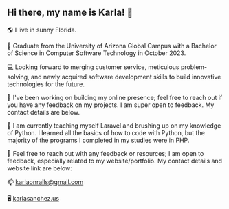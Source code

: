  ## Hi there, my name is **Karla**! 👋

🌎 I live in sunny Florida. 

🎒 Graduate from the University of Arizona Global Campus with a Bachelor of Science in Computer Software Technology in October 2023.

💻 Looking forward to merging customer service, meticulous problem-solving, and newly acquired software development skills to build innovative technologies for the future.

📧 I've been working on building my online presence; feel free to reach out if you have any feedback on my projects. I am super open to feedback. My contact details are below.

🌱 I am currently teaching myself Laravel and brushing up on my knowledge of Python. I learned all the basics of how to code with Python, but the majority of the programs I completed in my studies were in PHP. 

📱 Feel free to reach out with any feedback or resources; I am open to feedback, especially related to my website/portfolio. My contact details and website link are below:

📫 karlaonrails@gmail.com

🖥️ [karlasanchez.us](https://karlasanchez.us)
